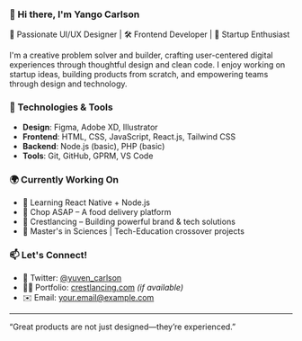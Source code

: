 ### 👋 Hi there, I'm Yango Carlson

🎯 Passionate UI/UX Designer | 🛠️ Frontend Developer | 🚀 Startup Enthusiast

I'm a creative problem solver and builder, crafting user-centered digital experiences through thoughtful design and clean code. I enjoy working on startup ideas, building products from scratch, and empowering teams through design and technology.

### 🔧 Technologies & Tools
- **Design**: Figma, Adobe XD, Illustrator  
- **Frontend**: HTML, CSS, JavaScript, React.js, Tailwind CSS  
- **Backend**: Node.js (basic), PHP (basic)  
- **Tools**: Git, GitHub, GPRM, VS Code

### 🌍 Currently Working On
- 🧠 Learning React Native + Node.js  
- 🛵 Chop ASAP – A food delivery platform  
- 💼 Crestlancing – Building powerful brand & tech solutions  
- 🧪 Master's in Sciences | Tech-Education crossover projects

### 📫 Let's Connect!
- 🧠 Twitter: [@yuven_carlson](https://twitter.com/yuvcarl)  
- 🧑‍💻 Portfolio: [crestlancing.com](https://yuvcarl.crestlancing.com) *(if available)*  
- ✉️ Email: [your.email@example.com](mailto:codewithcrest@gmail.com)

---

“Great products are not just designed—they’re experienced.”  
